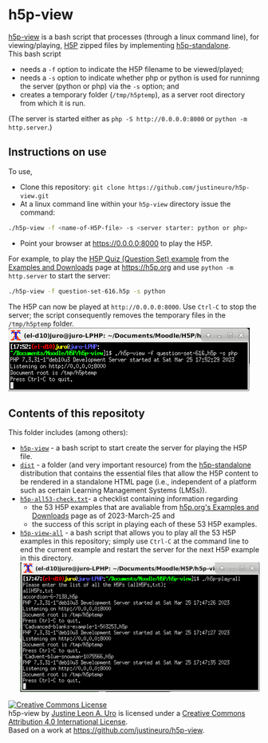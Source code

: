 # h5p-view  
[h5p-view](https://github.com/justineuro/h5p-view) is a bash script that processes (through a linux command line), for viewing/playing, [H5P](https://h5p.org/getting-started) zipped files by implementing [h5p-standalone](https://github.com/tunapanda/h5p-standalone).  
This bash script 

* needs a `-f` option to indicate the H5P filename to be viewed/played;
* needs a `-s` option to indicate whether php or python is used for runninng the server (python or php) via the `-s` option; and 
* creates a temporary folder (`/tmp/h5ptemp`), as a server root directory from which it is run.

(The server is started either as `php -S http://0.0.0.0:8000` or `python -m http.server`.)

## Instructions on use
To use,

* Clone this repository: `git clone https://github.com/justineuro/h5p-view.git`
* At a linux command line within your `h5p-view` directory issue the command:
```bash
./h5p-view -f <name-of-H5P-file> -s <server starter: python or php>
```
* Point your browser at https://0.0.0.0:8000 to play the H5P.

For example, to play the [H5P Quiz (Question Set) example](https://h5p.org/question-set) from the [Examples and Downloads](https://h5p.org/content-types-and-applications) page at https://h5p.org and use `python -m http.server` to start the server:
```bash
./h5p-view -f question-set-616.h5p -s python
```
The H5P can now be played at `http://0.0.0.0:8000`. 
Use `Ctrl-C` to stop the server; the script consequently removes the temporary files in the `/tmp/h5ptemp` folder.  
![](./h5p-view-quiz-shot.png)
  
## Contents of this repositoty
This folder includes (among others):
  
* [`h5p-view`](./h5p-view) - a bash script to start create the server for playing the H5P file.
* [`dist`](./dist) - a folder (and very important resource) from the [h5p-standalone](https://github.com/tunapanda/h5p-standalone) distribution that contains the essential files that allow the H5P content to be rendered in a standalone HTML page (i.e., independent of a platform such as certain Learning Management Systems (LMSs)).  
* [`h5p-all53-check.txt`](./h5p-all53-check.txt)- a checklist containing information regarding 
  * the 53 H5P examples that are avaliable from [h5p.org's Examples and Downloads](https://h5p.org/content-types-and-applications) page as of 2023-March-25 and 
  * the success of this script in playing each of these 53 H5P examples.
* [`h5p-view-all`](./h5p-view-all) - a bash script that allows you to play all the 53 H5P examples in this repository; simply use `Ctrl-C` at the command line to end the current example and restart the server for the next H5P example in this directory.  
![](./h5p-play-all-shot.png)

<a rel="license" href="http://creativecommons.org/licenses/by/4.0/"><img alt="Creative Commons License" style="border-width:0" src="https://i.creativecommons.org/l/by/4.0/80x15.png" /></a><br /><span xmlns:dct="http://purl.org/dc/terms/" property="dct:title">h5p-view</span> by <a xmlns:cc="http://creativecommons.org/ns#" href="https://github.com/justineuro/" property="cc:attributionName" rel="cc:attributionURL">Justine Leon A. Uro</a> is licensed under a <a rel="license" href="http://creativecommons.org/licenses/by/4.0/">Creative Commons Attribution 4.0 International License</a>.<br />Based on a work at <a xmlns:dct="http://purl.org/dc/terms/" href="https://github.com/justineuro/h5p-misc-math-001" rel="dct:source">https://github.com/justineuro/h5p-view</a>.
